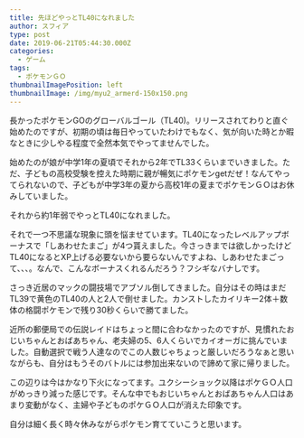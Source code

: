 ```yaml
---
title: 先ほどやっとTL40になれました
author: スフィア
type: post
date: 2019-06-21T05:44:30.000Z
categories:
  - ゲーム
tags:
  - ポケモンＧＯ
thumbnailImagePosition: left
thumbnailImage: /img/myu2_armerd-150x150.png
---
```

長かったポケモンGOのグローバルゴール（TL40)。リリースされてわりと直ぐ始めたのですが、初期の頃は毎日やっていたわけでもなく、気が向いた時とか暇なときに少しやる程度で全然本気でやってませんでした。

始めたのが娘が中学1年の夏頃でそれから2年でTL33くらいまでいきました。ただ、子どもの高校受験を控えた時期に親が暢気にポケモンgetだぜ！なんてやってられないので、子どもが中学3年の夏から高校1年の夏までポケモンＧＯはお休みしていました。

それから約1年弱でやっとTL40になれました。

それで一つ不思議な現象に頭を悩ませています。TL40になったレベルアップボーナスで「しあわせたまご」が4つ貰えました。今さっきまでは欲しかったけどTL40になるとXP上げる必要ないから要らないんですよね、しあわせたまごって、、、。なんで、こんなボーナスくれるんだろう？フシギなバナしです。

さっき近居のマックの闘技場でアブソル倒してきました。自分はその時はまだTL39で黄色のTL40の人と2人で倒せました。カンストしたカイリキー2体＋数体の格闘ポケモンで残り30秒くらいで勝てました。

近所の郵便局での伝説レイドはちょっと間に合わなかったのですが、見慣れたおじいちゃんとおばあちゃん、老夫婦の5、6人くらいでカイオーガに挑んでいました。自動選択で戦う人達なのでこの人数じゃちょっと厳しいだろうなぁと思いながらも、自分はもうそのバトルには参加出来ないので諦めて家に帰りました。

この辺りは今はかなり下火になってます。ユクシーショック以降はポケＧＯ人口がめっきり減った感じです。そんな中でもおじいちゃんとおばあちゃん人口はあまり変動がなく、主婦や子どものポケＧＯ人口が消えた印象です。

自分は細く長く時々休みながらポケモン育てていこうと思います。
